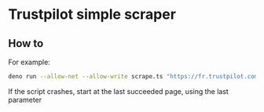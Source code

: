 # Trustpilot simple scraper

## How to

For example:

```sh
deno run --allow-net --allow-write scrape.ts "https://fr.trustpilot.com/review/www.laposte.fr" 1
```

If the script crashes, start at the last succeeded page, using the last parameter
